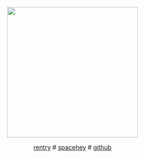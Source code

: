 <p align="center">
  <img width="300" src=https://i.postimg.cc/xT0yfQb6/Untitled179-20250711091443.png)>
<p align="center">
<a href="https://rentry.co/internaldialogue"> rentry</a> # <a href="https://spacehey.com/profile?id=4011582">spacehey</a> # <a href="https://github.com/themastersnewestform">github</a>
</p>
